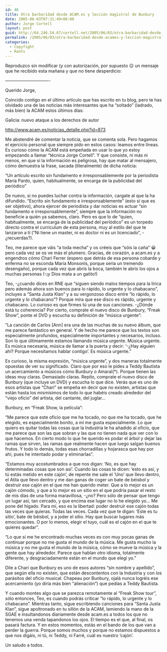 ```yaml
---
id: 46
title: Otra barbaridad desde ACAM.es y lección magistral de Bunbury
date: 2005-06-03T07:31:49+00:00
author: Jorge Cortell
layout: post
guid: http://64.246.54.67/cortell.net/2005/06/03/otra-barbaridad-desde-acames-y-leccion-magistral-de-bunbury/
permalink: /2005/06/03/otra-barbaridad-desde-acames-y-leccion-magistral-de-bunbury/
categories:
  - Copyfight
  - Rants
---
```

Reproduzco sin modificar (y con autorización, por supuesto 😉 un mensaje que he recibido esta mañana y que no tiene desperdicio:
  
&#8212;&#8212;&#8212;&#8212;&#8212;&#8212;&#8212;&#8212;&#8212;&#8212;-
  
Querido Jorge,

Coincido contigo en el último artí­culo que has escrito en tu blog, pero te has olvidado una de las noticias más interesantes que ha &#8220;soltado&#8221; (ladrado, más bien) la ACAM estos últimos dí­as:

Galicia: nuevo ataque a los derechos de autor
  
<http://www.acam.es/noticias_detalle.php?id=873>

Me abstendré de comentar la noticia, que se comenta sola. Pero hagamos el ejercicio personal que siempre pido en estos casos: leamos entre lí­neas. Es curioso cómo la ACAM está empeñada en usar lo que yo estoy empezando a llamar &#8220;técnica Jorge Cortell&#8221;. Y que consiste, ni más ni menos, en que si la información es peligrosa, hay que matar al mensajero, cómo demuestra la frase, sacada (literalmente) de dicha noticia:

&#8220;Un artí­culo escrito sin fundamento e irresponsablemente por la periodista Marí­a Pardo, quien, habitualmente, se encarga de la publicidad del periódico&#8221;

De nuevo, si no puedes luchar contra la información, cargate al que la ha difundido. &#8220;Escrito sin fundamento e irresponsablemente&#8221; (esto sí­ que es ser objetivo), ahora ejercer de periodista y dar noticias es actuar &#8220;sin fundamento e irresponsablemente&#8221;, siempre que la información no beneficie a quién ya sabemos, claro. Pero es que lo de &#8220;quien, habitualmente, se encarga de la publicidad del periódico&#8221; es un torpedo directo contra el curriculum de esta persona, muy al estilo del que te lanzaron a tí­ (&#8220;Ni tiene un master, ni es doctor ni es un licenciado&#8221;, -¿recuerdas?).

Teo, me parece que váis &#8220;a toda mecha&#8221; y os créeis que &#8220;sóis la caña&#8221; 😀 pero cada vez se os ve más el plumero. Gracias, de corazón, a acam.es y a engendros cómo Chari Ferrer (espero que detrás de esa persona cobarde y enferma no se esconda Marí­a Monsoní­s, porque serí­a un tremendo desengaño), porque cada vez que abrí­s la boca, también le abrí­s los ojos a muchas personas (-¡y Dios mata a un gatito!)

Teo, -¿cuando dices en RNE que &#8220;siguen siendo malos tiempos para la lí­rica pero además ahora son buenos para lo rápido, lo urgente y lo chabacano&#8221;, incluyes a &#8220;Santa Justa Klan&#8221; y a su vergonzoso disco entre &#8220;lo rápido, lo urgente y lo chabacano&#8221;? Porque mira que ese disco es rápido, urgente y chabacano. Lo curioso es que firmes tú una de sus canciones. -¿Dónde está tu coherencia? Por cierto, comprate el nuevo disco de Bunbury, &#8220;Freak Show&#8221;, ponte el DVD y escucha su definición de &#8220;música urgente&#8221;:

&#8220;La canción de Carlos [Ann] era una de las muchas de su nuevo álbum, que me parece fantástico en general. Y de hecho me parece que los textos son especialmente profundos, especialmente importantes y necesarios, incluso. Son lo que últimamente estamos llamando música urgente. Música urgente. Es música necesaria, música de llamar a la puerta y decir: &#8216;-¿Hay alguien ahí­? Porque necesitamos hablar contigo&#8217;. Es música urgente.&#8221;

Es curioso, la misma expresión, &#8220;música urgente&#8221;, y dos maneras totalmente opuestas de ver su significado. Claro que por eso le pides a Teddy Bautista un acercamiento a músicos cómo Bunbury o Amaral(*). Porque tienen las ideas muy claras. Demasiado claras. Repito, comprate el nuevo disco de Bunbury (que incluye un DVD) y escucha lo que dice. Verás que es uno de esos artistas que &#8220;Chari&#8221; se empeña en decir que no existen, artistas que están hasta los mismí­simos de todo lo que habéis creado alrededor del &#8220;viejo oficio&#8221; del artista, del cantante, del juglar&#8230;

Bunbury, en &#8220;Freak Show, la pelí­cula&#8221;:

&#8220;Me parece que este oficio que me ha tocado, no que me ha tocado, que he elegido, es especialmente bonito, a mí­ me gusta especialmente. Lo que quiero es quitar todas las cosas que la Industria le ha añadido al oficio, que me parece que son las que sobran y las que no tienen nada que ver con lo que hacemos. En cierto modo lo que he querido es podar el árbol y dejar las ramas que sirven, las ramas que realmente hacen que luego salgan buenos frutos. Y todo lo demás, todas esas chorradillas y hojarasca que hay por ahí­, pues he intentado podar y eliminarlas&#8221;.

&#8220;Estamos muy acostumbrados a que nos digan: &#8216;No, es que hay determinadas cosas que son así­&#8217;. Cuando las cosas te dicen: &#8216;esto es así­, y tú estás metido en este cajón&#8217;, de repente me sale el &#8216;Uno&#8217; que llevo dentro, el Atila que llevo dentro y me dan ganas de coger un bate de béisbol y destruí­r ese cajón en el que me han querido meter. Que a lo mejor es un cajón cómodo, y que a lo mejor es un sitio en el que podrí­a pasar el resto de mis dí­as de una forma maravillosa, -¿no? Pero sólo de pensar que tengo un lugar así­, tan cercado, y que encima ese lugar no lo he elegido yo&#8230; Me pone del hí­gado. Para mí­, eso es la libertad: poder destruí­r ese cajón todas las veces que quieras. Todas las veces. Cada vez que te digan: &#8216;Este es tu sitio&#8217;, bate de béisbol, y a joder el sitio. Hay que buscar lugares más emocionantes. O por lo menos, elegir el tuyo, cuál es el cajón en el que te quieres quedar&#8221;.

&#8220;Lo que sí­ me he encontrado muchas veces es con muy pocas ganas de continuar porque no me gusta el mundo de la música. Me gusta mucho la música y no me gusta el mundo de la música, cómo se mueve la música y la gente que hay alrededor. Parece que hablan otro idioma, totalmente diferente, y desgraciadamente están en el mundo que elegí­ yo.&#8221;

Dile a Chari que Bunbury es uno de esos autores &#8220;sin nombre y apellido&#8221;, que según ella no existen, que están descontentos con la Industria y con los parásitos del oficio musical. Chapeau por Bunbury, ojalá nunca logréis ese acercamiento (yo dirí­a más bien &#8220;alienación&#8221;) que pedí­as a Teddy Bautista.

Y cuando montes algo que se parezca remotamente al &#8220;Freak Show tour&#8221;, sólo entonces, Teo, es cuando podrás criticar &#8220;lo rápido, lo urgente y lo chabacano&#8221;. Mientras tanto, sigue escribiendo canciones para &#8220;Santa Justa Klan&#8221;, sigue apoltronado en tu sillón de la ACAM, lamiendo la mano de la SGAE e insultandonos diariamente desde acam.es a todos los que no tenemos una venda tapandonos los ojos. El tiempo es el que, al final, os pasará factura. Y en estos momentos, estás en el bando de los que van a perder la guerra. Porque somos muchos y porque no estamos dispuestos a que nos digáis, ni tú, ni Teddy, ni Farré, cuál es nuestro &#8216;cajón&#8217;.

Un saludo a todos.